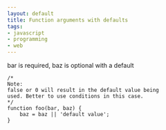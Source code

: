 ```yaml
--- 
layout: default
title: Function arguments with defaults
tags: 
- javascript
- programming
- web
---
```

bar is required, baz is optional with a default

    
    /*
    Note:
    false or 0 will result in the default value being 
    used. Better to use conditions in this case.
    */
    function foo(bar, baz) {
        baz = baz || 'default value';
    }

